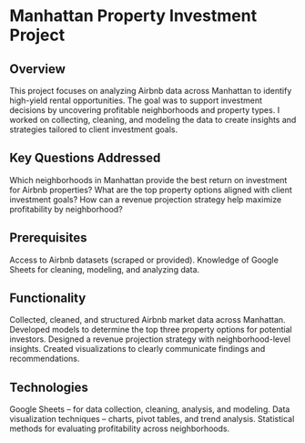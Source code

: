 # Manhattan Property Investment Project

## Overview

This project focuses on analyzing Airbnb data across Manhattan to identify high-yield rental opportunities. The goal was to support investment decisions by uncovering profitable neighborhoods and property types. I worked on collecting, cleaning, and modeling the data to create insights and strategies tailored to client investment goals.

## Key Questions Addressed

Which neighborhoods in Manhattan provide the best return on investment for Airbnb properties?
What are the top property options aligned with client investment goals?
How can a revenue projection strategy help maximize profitability by neighborhood?

## Prerequisites

Access to Airbnb datasets (scraped or provided).
Knowledge of Google Sheets for cleaning, modeling, and analyzing data.

## Functionality

Collected, cleaned, and structured Airbnb market data across Manhattan.
Developed models to determine the top three property options for potential investors.
Designed a revenue projection strategy with neighborhood-level insights.
Created visualizations to clearly communicate findings and recommendations.

## Technologies

Google Sheets – for data collection, cleaning, analysis, and modeling.
Data visualization techniques – charts, pivot tables, and trend analysis.
Statistical methods for evaluating profitability across neighborhoods.




